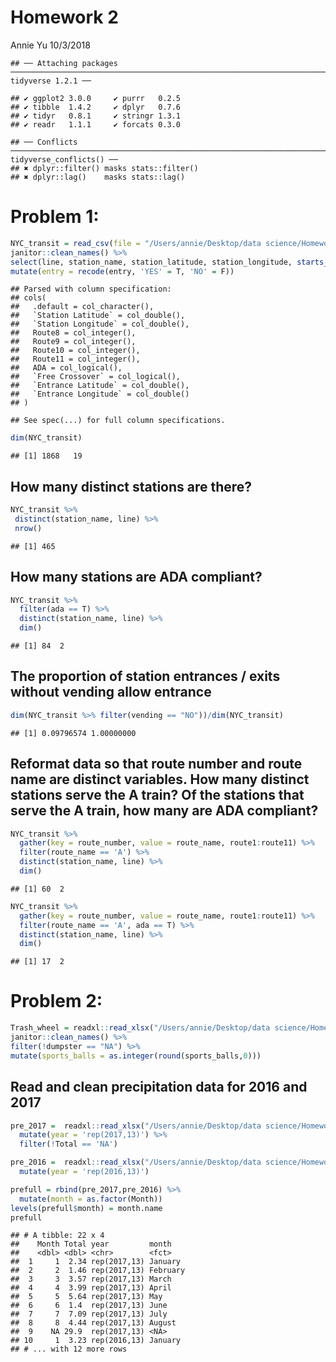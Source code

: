 Homework 2
================
Annie Yu
10/3/2018

    ## ── Attaching packages ──────────────────────────────────────────────────────────────────────────── tidyverse 1.2.1 ──

    ## ✔ ggplot2 3.0.0     ✔ purrr   0.2.5
    ## ✔ tibble  1.4.2     ✔ dplyr   0.7.6
    ## ✔ tidyr   0.8.1     ✔ stringr 1.3.1
    ## ✔ readr   1.1.1     ✔ forcats 0.3.0

    ## ── Conflicts ─────────────────────────────────────────────────────────────────────────────── tidyverse_conflicts() ──
    ## ✖ dplyr::filter() masks stats::filter()
    ## ✖ dplyr::lag()    masks stats::lag()

Problem 1:
==========

``` r
NYC_transit = read_csv(file = "/Users/annie/Desktop/data science/Homework/Homework_2/NYC_Transit_Subway_Entrance_And_Exit_Data.csv") %>% 
janitor::clean_names() %>% 
select(line, station_name, station_latitude, station_longitude, starts_with("route"), entry, vending, entrance_type, ada) %>% 
mutate(entry = recode(entry, 'YES' = T, 'NO' = F)) 
```

    ## Parsed with column specification:
    ## cols(
    ##   .default = col_character(),
    ##   `Station Latitude` = col_double(),
    ##   `Station Longitude` = col_double(),
    ##   Route8 = col_integer(),
    ##   Route9 = col_integer(),
    ##   Route10 = col_integer(),
    ##   Route11 = col_integer(),
    ##   ADA = col_logical(),
    ##   `Free Crossover` = col_logical(),
    ##   `Entrance Latitude` = col_double(),
    ##   `Entrance Longitude` = col_double()
    ## )

    ## See spec(...) for full column specifications.

``` r
dim(NYC_transit)
```

    ## [1] 1868   19

How many distinct stations are there?
-------------------------------------

``` r
NYC_transit %>%
 distinct(station_name, line) %>% 
 nrow()
```

    ## [1] 465

How many stations are ADA compliant?
------------------------------------

``` r
NYC_transit %>% 
  filter(ada == T) %>% 
  distinct(station_name, line) %>% 
  dim()
```

    ## [1] 84  2

The proportion of station entrances / exits without vending allow entrance
--------------------------------------------------------------------------

``` r
dim(NYC_transit %>% filter(vending == "NO"))/dim(NYC_transit)
```

    ## [1] 0.09796574 1.00000000

Reformat data so that route number and route name are distinct variables. How many distinct stations serve the A train? Of the stations that serve the A train, how many are ADA compliant?
-------------------------------------------------------------------------------------------------------------------------------------------------------------------------------------------

``` r
NYC_transit %>% 
  gather(key = route_number, value = route_name, route1:route11) %>% 
  filter(route_name == 'A') %>% 
  distinct(station_name, line) %>% 
  dim()
```

    ## [1] 60  2

``` r
NYC_transit %>% 
  gather(key = route_number, value = route_name, route1:route11) %>%
  filter(route_name == 'A', ada == T) %>% 
  distinct(station_name, line) %>% 
  dim()
```

    ## [1] 17  2

Problem 2:
==========

``` r
Trash_wheel = readxl::read_xlsx("/Users/annie/Desktop/data science/Homework/Homework_2/HealthyHarborWaterWheelTotals2017-9-26.xlsx") %>% 
janitor::clean_names() %>% 
filter(!dumpster == "NA") %>% 
mutate(sports_balls = as.integer(round(sports_balls,0)))
```

Read and clean precipitation data for 2016 and 2017
---------------------------------------------------

``` r
pre_2017 =  readxl::read_xlsx("/Users/annie/Desktop/data science/Homework/Homework_2/HealthyHarborWaterWheelTotals2017-9-26.xlsx", sheet = 3, range = 'A2:B15') %>% 
  mutate(year = 'rep(2017,13)') %>% 
  filter(!Total == 'NA')
```

``` r
pre_2016 =  readxl::read_xlsx("/Users/annie/Desktop/data science/Homework/Homework_2/HealthyHarborWaterWheelTotals2017-9-26.xlsx", sheet = 4, range = 'A2:B15') %>% 
  mutate(year = 'rep(2016,13)') 
```

``` r
prefull = rbind(pre_2017,pre_2016) %>% 
  mutate(month = as.factor(Month)) 
levels(prefull$month) = month.name
prefull
```

    ## # A tibble: 22 x 4
    ##    Month Total year         month   
    ##    <dbl> <dbl> <chr>        <fct>   
    ##  1     1  2.34 rep(2017,13) January 
    ##  2     2  1.46 rep(2017,13) February
    ##  3     3  3.57 rep(2017,13) March   
    ##  4     4  3.99 rep(2017,13) April   
    ##  5     5  5.64 rep(2017,13) May     
    ##  6     6  1.4  rep(2017,13) June    
    ##  7     7  7.09 rep(2017,13) July    
    ##  8     8  4.44 rep(2017,13) August  
    ##  9    NA 29.9  rep(2017,13) <NA>    
    ## 10     1  3.23 rep(2016,13) January 
    ## # ... with 12 more rows
